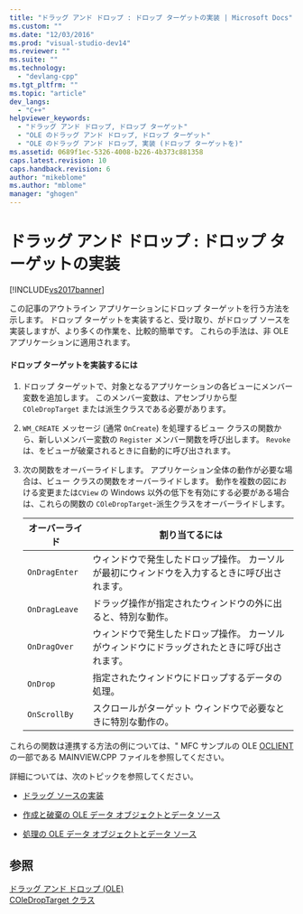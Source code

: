 ```yaml
---
title: "ドラッグ アンド ドロップ : ドロップ ターゲットの実装 | Microsoft Docs"
ms.custom: ""
ms.date: "12/03/2016"
ms.prod: "visual-studio-dev14"
ms.reviewer: ""
ms.suite: ""
ms.technology: 
  - "devlang-cpp"
ms.tgt_pltfrm: ""
ms.topic: "article"
dev_langs: 
  - "C++"
helpviewer_keywords: 
  - "ドラッグ アンド ドロップ, ドロップ ターゲット"
  - "OLE のドラッグ アンド ドロップ, ドロップ ターゲット"
  - "OLE のドラッグ アンド ドロップ, 実装 (ドロップ ターゲットを)"
ms.assetid: 0689f1ec-5326-4008-b226-4b373c881358
caps.latest.revision: 10
caps.handback.revision: 6
author: "mikeblome"
ms.author: "mblome"
manager: "ghogen"
---
```

# ドラッグ アンド ドロップ : ドロップ ターゲットの実装
[!INCLUDE[vs2017banner](../assembler/inline/includes/vs2017banner.md)]

この記事のアウトライン アプリケーションにドロップ ターゲットを行う方法を示します。  ドロップ ターゲットを実装すると、受け取り、がドロップ ソースを実装しますが、より多くの作業を、比較的簡単です。  これらの手法は、非 OLE アプリケーションに適用されます。  
  
#### ドロップ ターゲットを実装するには  
  
1.  ドロップ ターゲットで、対象となるアプリケーションの各ビューにメンバー変数を追加します。  このメンバー変数は、アセンブリから型 `COleDropTarget` または派生クラスである必要があります。  
  
2.  `WM_CREATE` メッセージ \(通常 `OnCreate`\) を処理するビュー クラスの関数から、新しいメンバー変数の `Register` メンバー関数を呼び出します。  `Revoke` は、をビューが破棄されるときに自動的に呼び出されます。  
  
3.  次の関数をオーバーライドします。  アプリケーション全体の動作が必要な場合は、ビュー クラスの関数をオーバーライドします。  動作を複数の図における変更または`CView` の Windows 以外の低下を有効にする必要がある場合は、これらの関数の `COleDropTarget`\-派生クラスをオーバーライドします。  
  
    |オーバーライド|割り当てるには|  
    |-------------|-------------|  
    |`OnDragEnter`|ウィンドウで発生したドロップ操作。  カーソルが最初にウィンドウを入力するときに呼び出されます。|  
    |`OnDragLeave`|ドラッグ操作が指定されたウィンドウの外に出ると、特別な動作。|  
    |`OnDragOver`|ウィンドウで発生したドロップ操作。  カーソルがウィンドウにドラッグされたときに呼び出されます。|  
    |`OnDrop`|指定されたウィンドウにドロップするデータの処理。|  
    |`OnScrollBy`|スクロールがターゲット ウィンドウで必要なときに特別な動作の。|  
  
 これらの関数は連携する方法の例については、" MFC サンプルの OLE [OCLIENT](../top/visual-cpp-samples.md) の一部である MAINVIEW.CPP ファイルを参照してください。  
  
 詳細については、次のトピックを参照してください。  
  
-   [ドラッグ ソースの実装](../mfc/drag-and-drop-implementing-a-drop-source.md)  
  
-   [作成と破棄の OLE データ オブジェクトとデータ ソース](../mfc/data-objects-and-data-sources-creation-and-destruction.md)  
  
-   [処理の OLE データ オブジェクトとデータ ソース](../mfc/data-objects-and-data-sources-manipulation.md)  
  
## 参照  
 [ドラッグ アンド ドロップ \(OLE\)](../mfc/drag-and-drop-ole.md)   
 [COleDropTarget クラス](../Topic/COleDropTarget%20Class.md)